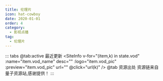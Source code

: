 ```yaml
---
title: 伦理片
icon: hat-cowboy
date: 2020-01-01
order: 4
category:
  - 影视点播
tag:
  - 伦理片
---
```


<ArtPlayer :src="state.src" :config="hlsConfig(state.PlayList)" />

::: tabs
@tab:active 最近更新
<SiteInfo v-for="(item,k) in state.vod" :name="item.vod_name" desc="" :logo="item.vod_pic"
:preview="item.vod_pic" url="" @click="url(k)" />
@tab 资源出处
资源链来自量子资源站,感谢提供！
:::

<script setup>
  import { vod } from 'db'
  import { hlsConfig } from 'cps/artConst'
  import { useStorage } from '@vueuse/core'
  import { onMounted, nextTick, onDeactivated } from "vue";

  const state = useStorage(
    "vod-lunli",
    {
      src:"",
      vod: [],
      PlayList: []
    }
  )
 
  onMounted(async () => {
    const { data } = await vod.find({ "name": "lzzy-34" })
    state.value.vod = data
    url(0)
  });
 const url = (key) => {
    const { vod } = state.value
    state.value.PlayList =vod[key].play_list
    state.value.tip = vod[key].vod_content
    state.value.src = vod[key].play_list[0].url
  }
</script>
